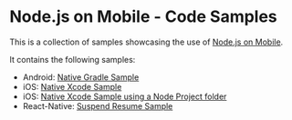 # Node.js on Mobile - Code Samples

This is a collection of samples showcasing the use of [Node.js on Mobile](https://github.com/janeasystems/nodejs-mobile).

It contains the following samples:
* Android: [Native Gradle Sample](https://github.com/janeasystems/nodejs-mobile-samples/tree/master/android/native-gradle)
* iOS: [Native Xcode Sample](https://github.com/janeasystems/nodejs-mobile-samples/tree/master/ios/native-xcode)
* iOS: [Native Xcode Sample using a Node Project folder](https://github.com/janeasystems/nodejs-mobile-samples/tree/master/ios/native-xcode-node-folder)
* React-Native: [Suspend Resume Sample](https://github.com/janeasystems/nodejs-mobile-samples/tree/master/react-native/SuspendResume)
